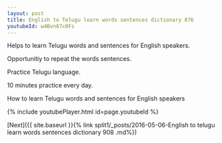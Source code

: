 ```yaml
---
layout: post
title: English to Telugu learn words sentences dictionary 876 
youtubeId: w4Bvn87c0Fs
---
```

 
 
Helps to learn Telugu words and sentences for English speakers.

Opportunitiy to repeat the words sentences. 

Practice Telugu language. 
 
10 minutes practice every day. 
 
How to learn Telugu words and sentences for English speakers 
 
{% include youtubePlayer.html id=page.youtubeId %}
 
 
[Next]({{ site.baseurl }}{% link  split1/_posts/2016-05-06-English to telugu learn words sentences dictionary 908 .md%})
 
